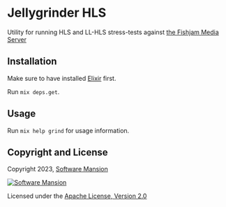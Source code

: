 # Jellygrinder HLS

Utility for running HLS and LL-HLS stress-tests against [the Fishjam Media Server](https://github.com/fishjam-dev/fishjam)

## Installation

Make sure to have installed [Elixir](https://elixir-lang.org/install.html) first.

Run `mix deps.get`.

## Usage

Run `mix help grind` for usage information.

## Copyright and License

Copyright 2023, [Software Mansion](https://swmansion.com/?utm_source=git&utm_medium=readme&utm_campaign=membrane_template_plugin)

[![Software Mansion](https://logo.swmansion.com/logo?color=white&variant=desktop&width=200&tag=membrane-github)](https://swmansion.com/?utm_source=git&utm_medium=readme&utm_campaign=membrane_template_plugin)

Licensed under the [Apache License, Version 2.0](LICENSE)

